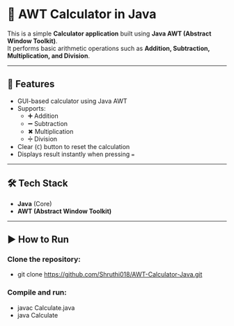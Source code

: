 # 🧮 AWT Calculator in Java

This is a simple **Calculator application** built using **Java AWT (Abstract Window Toolkit)**.  
It performs basic arithmetic operations such as **Addition, Subtraction, Multiplication, and Division**.

---

## 🚀 Features
- GUI-based calculator using Java AWT
- Supports:
  - ➕ Addition  
  - ➖ Subtraction  
  - ✖ Multiplication  
  - ➗ Division  
- Clear (`C`) button to reset the calculation
- Displays result instantly when pressing `=`

---

## 🛠️ Tech Stack
- **Java** (Core)
- **AWT (Abstract Window Toolkit)**

---

## ▶️ How to Run

### Clone the repository:
  - git clone https://github.com/Shruthi018/AWT-Calculator-Java.git

### Compile and run:
 - javac Calculate.java
 - java Calculate
